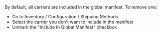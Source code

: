 By default, all carriers are included in the global manifest. To remove one:

- Go to Inventory / Configuration / Shipping Methods
- Select the carrier you don't want to include in the manifest
- Unmark the "Include In Global Manifest" checkbox
